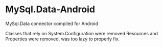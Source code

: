 # MySql.Data-Android
MySql.Data connector compiled for Android

Classes that rely on System.Configuration were removed
Resources and Properties were removed, was too lazy to properly fix.
